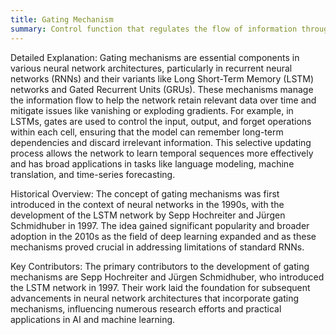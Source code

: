 ```yaml
---
title: Gating Mechanism
summary: Control function that regulates the flow of information through the model, deciding what information to keep, discard, or update.
---
```

Detailed Explanation: Gating mechanisms are essential components in various neural network architectures, particularly in recurrent neural networks (RNNs) and their variants like Long Short-Term Memory (LSTM) networks and Gated Recurrent Units (GRUs). These mechanisms manage the information flow to help the network retain relevant data over time and mitigate issues like vanishing or exploding gradients. For example, in LSTMs, gates are used to control the input, output, and forget operations within each cell, ensuring that the model can remember long-term dependencies and discard irrelevant information. This selective updating process allows the network to learn temporal sequences more effectively and has broad applications in tasks like language modeling, machine translation, and time-series forecasting.

Historical Overview: The concept of gating mechanisms was first introduced in the context of neural networks in the 1990s, with the development of the LSTM network by Sepp Hochreiter and Jürgen Schmidhuber in 1997. The idea gained significant popularity and broader adoption in the 2010s as the field of deep learning expanded and as these mechanisms proved crucial in addressing limitations of standard RNNs.

Key Contributors: The primary contributors to the development of gating mechanisms are Sepp Hochreiter and Jürgen Schmidhuber, who introduced the LSTM network in 1997. Their work laid the foundation for subsequent advancements in neural network architectures that incorporate gating mechanisms, influencing numerous research efforts and practical applications in AI and machine learning.